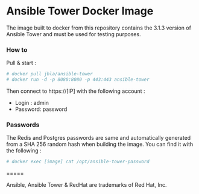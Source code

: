 # Ansible Tower Docker Image

The image built to docker from this repository contains the 3.1.3 version of Ansible Tower and must be used for testing purposes. 

### How to
Pull & start :
```sh
# docker pull jbla/ansible-tower
# docker run -d -p 8080:8080 -p 443:443 ansible-tower
```
Then connect to https://[IP] with the following account :
* Login : admin
* Password: password

### Passwords
The Redis and Postgres passwords are same and automatically generated from a SHA 256 random hash when building the image. You can find it with the following :
```sh
# docker exec [image] cat /opt/ansible-tower-password
```

=====

Ansible, Ansible Tower & RedHat are trademarks of Red Hat, Inc.